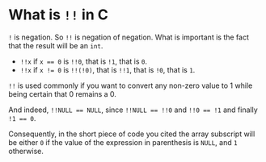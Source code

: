 # What is `!!` in C

`!` is negation. So `!!` is negation of negation. What is important is the fact that the result will be an `int`.

- `!!x` if `x == 0` is `!!0`, that is `!1`, that is `0`.
- `!!x` if `x != 0` is `!!(!0)`, that is `!!1`, that is `!0`, that is `1`.

`!!` is used commonly if you want to convert any non-zero value to 1 while being certain that 0 remains a 0.

And indeed, `!!NULL == NULL`, since `!!NULL == !!0` and `!!0 == !1` and finally `!1 == 0`.

Consequently, in the short piece of code you cited the array subscript will be either `0` if the value of the expression in parenthesis is `NULL`, and `1` otherwise.